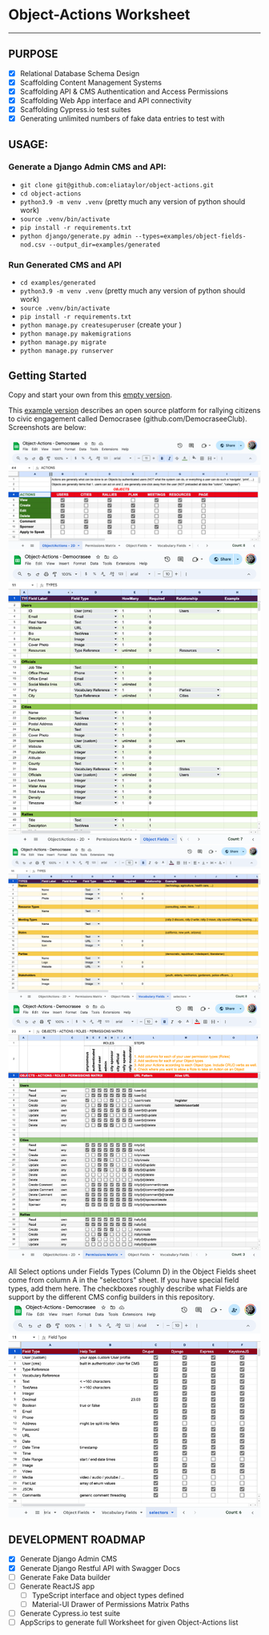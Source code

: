 # Object-Actions Worksheet

--------

## PURPOSE
- [x] Relational Database Schema Design
- [x] Scaffolding Content Management Systems
- [x] Scaffolding API & CMS Authentication and Access Permissions
- [x] Scaffolding Web App interface and API connectivity
- [x] Scaffolding Cypress.io test suites
- [x] Generating unlimited numbers of fake data entries to test with

## USAGE:
### Generate a Django Admin CMS and API:
- `git clone git@github.com:eliataylor/object-actions.git`
- `cd object-actions`
- `python3.9 -m venv .venv` (pretty much any version of python should work)
- `source .venv/bin/activate`
- `pip install -r requirements.txt`
- `python django/generate.py admin --types=examples/object-fields-nod.csv --output_dir=examples/generated`

### Run Generated CMS and API
- `cd examples/generated`
- `python3.9 -m venv .venv` (pretty much any version of python should work)
- `source .venv/bin/activate`
- `pip install -r requirements.txt`
- `python manage.py createsuperuser` (create your )
- `python manage.py makemigrations`
- `python manage.py migrate`
- `python manage.py runserver`

## Getting Started

Copy and start your own from this [empty version](https://docs.google.com/spreadsheets/d/14Ej7lu4g3i85BWJdHbi4JK2jM2xS5uDSgfzm3rIhx4o/edit?usp=sharing).

This [example version](https://docs.google.com/spreadsheets/d/1Jm15OeR6mS6vbJd7atHErOwBgq2SwKAagb4MH0D1aIw/edit?usp=sharing) describes an open source platform for rallying citizens to civic engagement called Democrasee (github.com/DemocraseeClub). Screenshots are below:

![Object/Actions](docs/object-actions-democrasee.png)
![Object Fields](docs/objects-democrasee.png)
![Vocabulary Fields](docs/vocabularies-democrasee.png)
![Permissions Matrix](docs/permissions-matrix-democrasee.png)


All Select options under Fields Types (Column D) in the Object Fields sheet come from column A in the "selectors" sheet. If you have special field types, add them here. The checkboxes roughly describe what Fields are support by the different CMS config builders in this repository.
![Field Types](docs/field-types.png)


## DEVELOPMENT ROADMAP
- [x] Generate Django Admin CMS
- [x] Generate Django Restful API with Swagger Docs
- [ ] Generate Fake Data builder
- [ ] Generate ReactJS app
  - [ ] TypeScript interface and object types defined 
  - [ ] Material-UI Drawer of Permissions Matrix Paths
- [ ] Generate Cypress.io test suite
- [ ] AppScrips to generate full Worksheet for given Object-Actions list